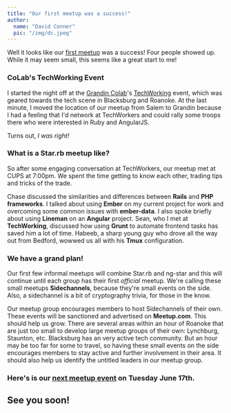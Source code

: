 ```yaml
---
title: "Our first meetup was a success!"
author:
  name: "David Conner"
  pic: "/img/dc.jpeg"
---
```


Well it looks like our [first meetup](http://www.meetup.com/Star-rb/events/184727032/) 
was a success!  Four people showed up.  While it may seem small, this seems like a great start to me!  

### CoLab's TechWorking Event

I started the night off at the [Grandin Colab](http://www.grandincolab.com/)'s 
[TechWorking](http://www.meetup.com/RoanokeStartUp/events/183435982/) event, which was geared towards the tech scene
in Blacksburg and Roanoke.  At the last minute, I moved the location of our meetup from Salem to Grandin because I had 
a feeling that I'd network at TechWorkers and could rally some troops there who were interested in Ruby and AngularJS.

Turns out, *I was right!*

### What is a Star.rb meetup like?

So after some engaging conversation at TechWorkers, our meetup met at CUPS at 7:00pm.  We spent the time getting to
know each other, trading tips and tricks of the trade.  

Chase discussed the similarities and differences between 
**Rails** and **PHP frameworks**.  I talked about using **Ember** on my current project for work and overcoming some
common issues with **ember-data**.  I also spoke briefly about using **Lineman** on an **Angular** project.  Sean, who 
I met at **TechWorking**, discussed how using **Grunt** to automate frontend tasks has saved him a lot of time.  Habeeb,
a sharp young guy who drove all the way out from Bedford, wowwed us all with his **Tmux** configuration.

### We have a grand plan!

Our first few informal meetups will combine Star.rb and ng-star and this will 
continue until each group has their first *official* meetup.  We're calling these small meetups **Sidechannels**, 
because they're small events on the side.  Also, a sidechannel is a bit of cryptography trivia, for those in the know.  

Our meetup group encourages members to host Sidechannels of their own.  These events will be sanctioned and 
advertised on **Meetup.com**.  This should help us grow.  There are several areas within an hour of Roanoke that are 
just too small to develop large meetup groups of their own: Lynchburg, Staunton, etc.  Blacksburg has an very active 
tech community.  But an hour may be too far for some to travel, so having these small events on the side encourages 
members to stay active and further involvement in their area.  It should also help us identify the untitled leaders 
in our meetup group.

### Here's is our [next meetup event](http://www.meetup.com/Star-rb/events/187458672/) on Tuesday June 17th.

## See you soon!  
